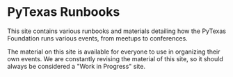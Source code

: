 # PyTexas Runbooks

This site contains various runbooks and materials detailing how the PyTexas
Foundation runs various events, from meetups to conferences. 

The material on this site is available for everyone to use in organizing their
own events. We are constantly revising the material of this site, so it should
always be considered a "Work in Progress" site.